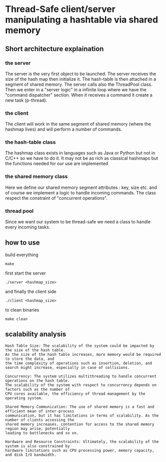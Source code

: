 # Thread-Safe client/server manipulating a hashtable via shared memory

## Short architecture explaination

### the server

The server is the very first object to be launched. The server receives the size of the hash map
then initialize it. The hash-table is then attached in a segment of shared memory. The server 
calls also the ThreadPool class. Then we enter in a "server logic" in a infinite loop where we 
have the "command dispatcher" section. When it receives a command it create a new task (p-thread).

### the client 
The client will work in the same segment of shared memory (where the hashmap lives) and will 
perform a number of commands.

### the hash-table class
The hashmap class exists in languages such as Java or Python but not in C/C++ so
we have to do it. It may not be as rich as classical hashmaps but the functions needed 
for our use are implemented  

### the shared memory class
Here we define our shared memory segment attributes : key, size etc.
and of course we implement a logic to handle incoming commands. The class respect 
the constraint of "concurrent operations".

### thread pool
Since we want our system to be thread-safe we need a class to handle every incoming tasks.

## how to use

build everything
```
make
```

first start the server
```
./server <hashmap_size>
```

and finally the client side
```
./client <hashmap_size>
```

to clean binaries
```
make clean
```


## scalability analysis

    Hash Table Size: The scalability of the system could be impacted by the size of the hash table. 
    As the size of the hash table increases, more memory would be required to store the data, and 
    the time complexity of operations such as insertion, deletion, and search might increase, especially in case of collisions.

    Concurrency: The system utilizes multithreading to handle concurrent operations on the hash table. 
    The scalability of the system with respect to concurrency depends on factors such as the number of 
    CPU cores available, the efficiency of thread management by the operating system.

    Shared Memory Communication: The use of shared memory is a fast and efficient mean of inter-process 
    communication, but it has limitations in terms of scalability. As the number of clients accessing the 
    shared memory increases, contention for access to the shared memory region may arise, potentially
    leading to bottlenecks and so on.

    Hardware and Resource Constraints: Ultimately, the scalability of the system is also constrained by 
    hardware limitations such as CPU processing power, memory capacity, and disk I/O bandwidth. 
